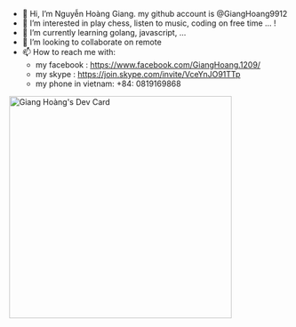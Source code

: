 - 👋 Hi, I’m Nguyễn Hoàng Giang. my github account is @GiangHoang9912
- 👀 I’m interested in play chess, listen to music, coding on free time ... !
- 🌱 I’m currently learning golang, javascript, ...
- 💞️ I’m looking to collaborate on remote
- 📫 How to reach me with:
  + my facebook : https://www.facebook.com/GiangHoang.1209/
  + my skype : https://join.skype.com/invite/VceYnJO91TTp
  + my phone in vietnam: +84: 0819169868

<!---
GiangHoang9912/GiangHoang9912 is a ✨ special ✨ repository because its `README.md` (this file) appears on your GitHub profile.
You can click the Preview link to take a look at your changes.
--->
<a href="https://app.daily.dev/gianghoang1209"><img src="https://api.daily.dev/devcards/681823259906468094808bb874b7779f.png?r=not" width="400" alt="Giang Hoàng's Dev Card"/></a>
